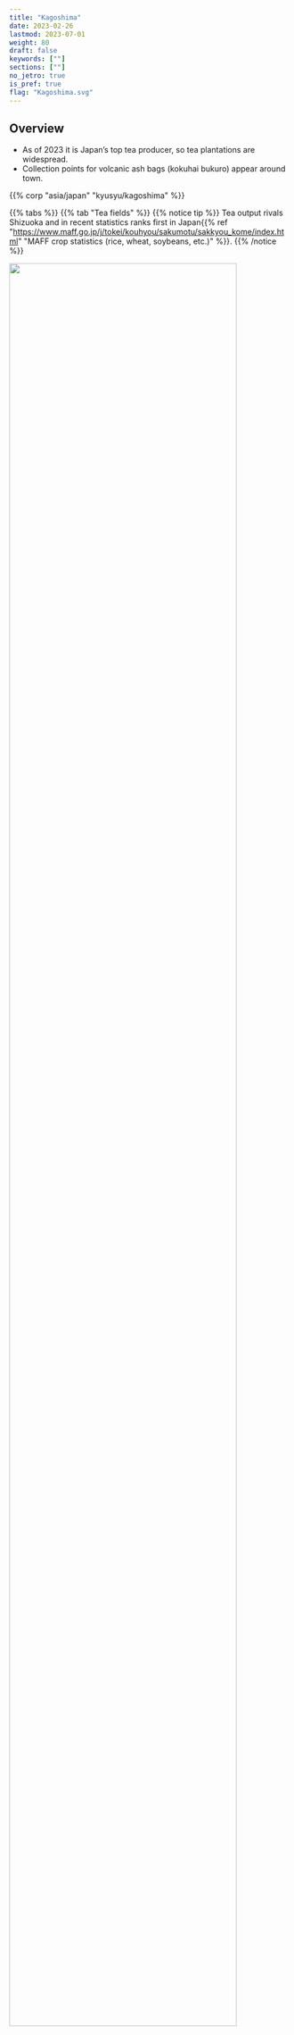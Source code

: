 ```yaml
---
title: "Kagoshima"
date: 2023-02-26
lastmod: 2023-07-01
weight: 80
draft: false
keywords: [""]
sections: [""]
no_jetro: true
is_pref: true
flag: "Kagoshima.svg"
---
```



<div class="main-desciption country-description">
    <h2 class="section-title">Overview</h2>
    <ul class="rule-list">
        <li>As of 2023 it is Japan’s top tea producer, so tea plantations are widespread.</li>
        <li>Collection points for volcanic ash bags (kokuhai bukuro) appear around town.</li>
    </ul>
    {{% corp "asia/japan" "kyusyu/kagoshima" %}}
</div>

{{% tabs %}}
{{% tab "Tea fields" %}}
{{% notice tip %}}
Tea output rivals Shizuoka and in recent statistics ranks first in Japan{{% ref "https://www.maff.go.jp/j/tokei/kouhyou/sakumotu/sakkyou_kome/index.html" "MAFF crop statistics (rice, wheat, soybeans, etc.)" %}}.
{{% /notice %}}

<div class="googlemap-if">
<img src="/rule/asia/japan/kyusyu/kagoshima/1082px-Tea_Plantation_near_Kagoshima_Airport.jpg" width="90%">
</div>

{{% /tab %}}
{{% tab "Volcanic ash bags" %}}
{{% notice tip %}}
There are roadside drop-off spots for volcanic ash bags used to collect ash from Sakurajima.
{{% /notice %}}

<div class="googlemap-if">
<img src="/rule/asia/japan/kyusyu/kagoshima/540px-Kouhaibukuro.jpg" width="60%">
</div>

{{% /tab %}}
{{% tab "Kyushu Electric Power" %}}
{{% notice tip %}}
Utility poles with Kyushu Electric Power plates can be seen.
{{% /notice %}}

<div class="googlemap-if">
<img src="/rule/asia/japan/pole/pole-kyusyu.png" width="220px">
</div>

{{% /tab %}}
{{% /tabs %}}



<div class="container-corp mt-5" id="corp-desc" style="padding-top:50px">
    <h4 class="mb-4">Notable companies</h4>
    <table class="table table-striped table-bordered">
        <thead class="table-light">
            <tr>
                <th scope="col" class="col-width-2">Company</th>
                <th scope="col" class="col-width-1">Code</th>
                <th scope="col" class="col-width-7">Description</th>
                <th scope="col" class="col-width-05">Financials</th>
                <th scope="col" class="col-width-05">Dividend history</th>
            </tr>
        </thead>
        <tbody class="corp-desc">
            <tr>
                <td>Sumitomo Metal Mining</td>
                <td>{{% minkabu 5713 %}}</td>
                <td>Operates the Hishikari mine, Japan’s only gold mine with commercial-scale production.</td>
                <td>{{% corplink "https://www.smm.co.jp/ir/library/" %}}</td>
                <td>{{% dividend "tokyo" "5713" %}}</td>
            </tr>
            <tr>
                <td>Japan Aerospace Exploration Agency (JAXA)</td>
                <td>-</td>
                <td>National research and development agency responsible for aerospace policy. ※Not a private company.</td>
                <td>-</td>
                <td>-</td>
            </tr>
        </tbody>
    </table>
</div>

